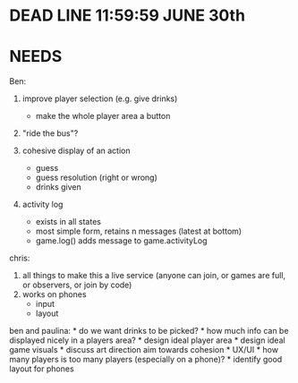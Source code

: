 # DEAD LINE 11:59:59 JUNE 30th
# NEEDS
Ben:
1. improve player selection (e.g. give drinks)
	* make the whole player area a button

2. "ride the bus"?

3. cohesive display of an action
	* guess
	* guess resolution (right or wrong)
	* drinks given

4. activity log
	* exists in all states
	* most simple form, retains n messages (latest at bottom)
	* game.log() adds message to game.activityLog

chris:
1. all things to make this a live service (anyone can join, or games are full, or observers, or join by code)
2. works on phones
	* input
	* layout

ben and paulina:
	* do we want drinks to be picked?
	* how much info can be displayed nicely in a players area?
	* design ideal player area
	* design ideal game visuals
	* discuss art direction aim towards cohesion
	* UX/UI
	* how many players is too many players (especially on a phone)?
	* identify good layout for phones
